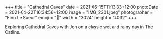 +++
title = "Cathedral Caves"
date = 2021-06-15T11:13:33+12:00
photoDate = 2021-04-22T16:34:56+12:00
image = "IMG_2301.jpeg"
photographer = "Finn Le Sueur"
emoji = "📸"
width = "3024"
height = "4032"
+++

Exploring Cathedral Caves with Jen on a classic wet and rainy day in The Catlins.
